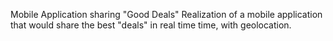 Mobile Application sharing "Good Deals"
Realization of a mobile application that would share the best "deals" in real time time, with geolocation.
